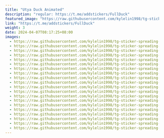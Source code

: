 ```yaml
---
title: "Utya Duck Animated"
description: "regular: https://t.me/addstickers/FullDuck"
featured_image: "https://raw.githubusercontent.com/kylelin1998/tg-sticker-spreading-worldwide-images/main/img/9c1dda91-57a2-45a2-90fb-37293836d03c.jpg"
link: "https://t.me/addstickers/FullDuck"
weight: 3
date: 2024-04-07T08:17:25+08:00
images:
  - https://raw.githubusercontent.com/kylelin1998/tg-sticker-spreading-worldwide-images/main/img/9c1dda91-57a2-45a2-90fb-37293836d03c.jpg
  - https://raw.githubusercontent.com/kylelin1998/tg-sticker-spreading-worldwide-images/main/img/b615df95-9f7f-40e2-adbb-40429ab07e95.jpg
  - https://raw.githubusercontent.com/kylelin1998/tg-sticker-spreading-worldwide-images/main/img/a4eb9478-3c08-4fb6-8715-7f24b83550b9.jpg
  - https://raw.githubusercontent.com/kylelin1998/tg-sticker-spreading-worldwide-images/main/img/465a7ebf-38ab-42ed-8bf5-199c51d327bc.jpg
  - https://raw.githubusercontent.com/kylelin1998/tg-sticker-spreading-worldwide-images/main/img/c20aaff1-696e-4ece-a9fa-a087cf30112b.jpg
  - https://raw.githubusercontent.com/kylelin1998/tg-sticker-spreading-worldwide-images/main/img/7af82083-30fb-4b31-ae06-7615fb5ec7d4.jpg
  - https://raw.githubusercontent.com/kylelin1998/tg-sticker-spreading-worldwide-images/main/img/0cd135e7-7da7-4e77-b044-1980e7410570.jpg
  - https://raw.githubusercontent.com/kylelin1998/tg-sticker-spreading-worldwide-images/main/img/1dc7b7cd-524a-4aa4-8f66-239e3f89a6a9.jpg
  - https://raw.githubusercontent.com/kylelin1998/tg-sticker-spreading-worldwide-images/main/img/ed8ddb55-02ef-4fbc-af8a-ebdbf52142a6.jpg
  - https://raw.githubusercontent.com/kylelin1998/tg-sticker-spreading-worldwide-images/main/img/f1b1aff4-afa6-4fa0-a93c-3bf680724136.jpg
  - https://raw.githubusercontent.com/kylelin1998/tg-sticker-spreading-worldwide-images/main/img/41d222a7-9ee1-4810-86a1-01eaae574edf.jpg
  - https://raw.githubusercontent.com/kylelin1998/tg-sticker-spreading-worldwide-images/main/img/cb6a9402-1a1f-4add-a9a7-fd7a50f8fc58.jpg
  - https://raw.githubusercontent.com/kylelin1998/tg-sticker-spreading-worldwide-images/main/img/51bd9ecc-c977-4979-ac88-fa00e353b347.jpg
  - https://raw.githubusercontent.com/kylelin1998/tg-sticker-spreading-worldwide-images/main/img/b6935f81-cdb0-4e98-877c-eac52633541a.jpg
  - https://raw.githubusercontent.com/kylelin1998/tg-sticker-spreading-worldwide-images/main/img/75e25941-c9f7-4496-8c0c-78939c9dd57a.jpg
  - https://raw.githubusercontent.com/kylelin1998/tg-sticker-spreading-worldwide-images/main/img/7cdc5c81-4e2a-4294-ab94-490ea60da4c6.jpg
  - https://raw.githubusercontent.com/kylelin1998/tg-sticker-spreading-worldwide-images/main/img/0cf95dc9-a454-4e89-9ff7-fb43e0eca363.jpg
  - https://raw.githubusercontent.com/kylelin1998/tg-sticker-spreading-worldwide-images/main/img/84125973-efc1-4520-a09a-d2146a3a4db4.jpg
  - https://raw.githubusercontent.com/kylelin1998/tg-sticker-spreading-worldwide-images/main/img/40941d5f-2ac4-4498-b6de-d6bde78214f6.jpg
  - https://raw.githubusercontent.com/kylelin1998/tg-sticker-spreading-worldwide-images/main/img/dac57633-ef18-4055-aab9-ed547dc59852.jpg
---
```


